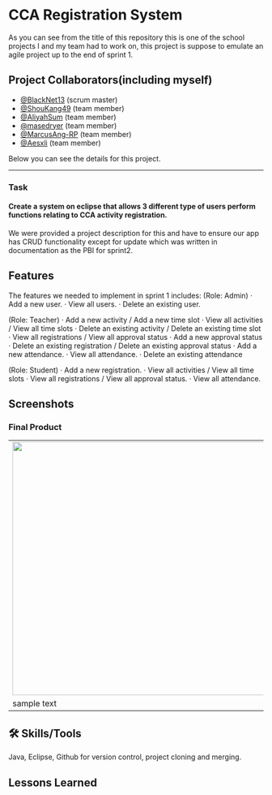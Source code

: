 # CCA Registration System
As you can see from the title of this repository this is one of the school projects I and my team had to work on, this project is suppose to emulate an agile project up to the end of sprint 1.

## Project Collaborators(including myself)
- [@BlackNet13](https://github.com/BlackNet13) (scrum master)
- [@ShouKang49](https://github.com/ShouKang49) (team member)
- [@AliyahSum](https://github.com/AliyahSum) (team member)
- [@masedryer](https://github.com/masedryer) (team member)
- [@MarcusAng-RP](https://github.com/MarcusAng-RP) (team member)
- [@Aesxli](https://github.com/Aesxli) (team member)

Below you can see the details for this project.

<hr>

### Task
#### Create a system on eclipse that allows 3 different type of users perform functions relating to CCA activity registration.
We were provided a project description for this and have to ensure our app has CRUD functionality except for update which was written in documentation as the PBI for sprint2.

## Features
The features we needed to implement in sprint 1 includes:
(Role: Admin)
· Add a new user.
· View all users.
· Delete an existing user.

(Role: Teacher)
· Add a new activity / Add a new time slot
· View all activities / View all time slots
· Delete an existing activity / Delete an existing time slot
· View all registrations / View all approval status
· Add a new approval status
· Delete an existing registration / Delete an existing approval status
· Add a new attendance.
· View all attendance.
· Delete an existing attendance

(Role: Student)
· Add a new registration.
· View all activities / View all time slots
· View all registrations / View all approval status. 
· View all attendance.


## Screenshots

### Final Product
<table>
  <tr>
    <td>
    <!--<img src="https://your-image-url.type" width="100" height="100">-->
  <img src="https://github.com/BlackNet13/moreMoviesLesson12/assets/123053395/093e3deb-7b80-4790-94a4-23d7dff55d3c" height ="500">
</td>
    </tr>
  <tr>
    <td>sample text</td>   
  </tr>
</table>


## 🛠 Skills/Tools
Java, Eclipse, Github for version control, project cloning and merging.

## Lessons Learned
